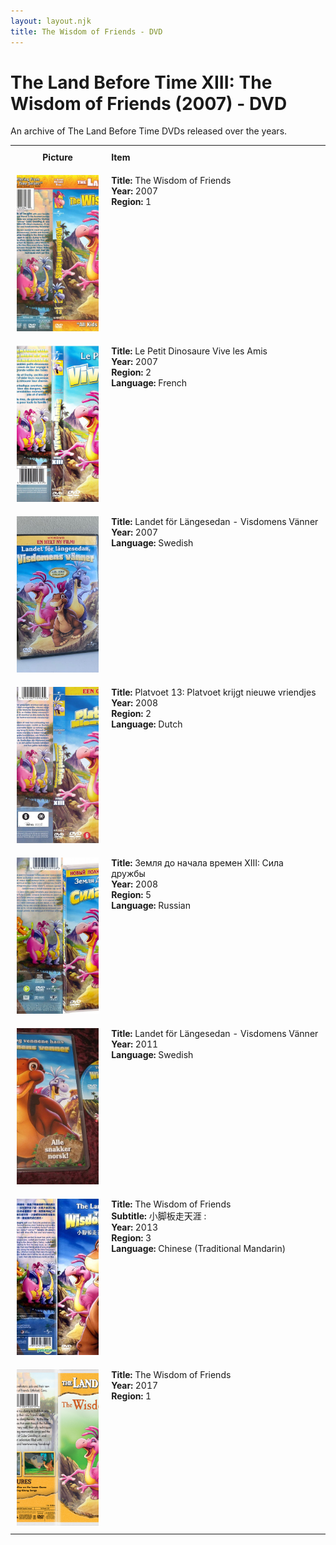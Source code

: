 ```yaml
---
layout: layout.njk
title: The Wisdom of Friends - DVD
---
```


# The Land Before Time XIII: The Wisdom of Friends (2007) - DVD

An archive of The Land Before Time DVDs released over the years.

<div class="table-wrapper">
  <table>
  <tr>
    <th style="width:20%; vertical-align:top; padding:10px;">
      <strong>Picture</strong>
    </th>
    <th style="text-align: left; padding:10px;">
      <strong>Item</strong>
    </th>
  </tr>

  <tr>
    <td style="width:30%; text-align: center; vertical-align:top; padding:10px;">
      <a href="/images/media/dvd/13/wisdomoffriends-2007-r1_orig.jpg" data-lightbox="books" data-title="The Wisdom of Friends">
        <div class="img-box">
          <img src="/images/media/dvd/13/wisdomoffriends-2007-r1_orig.jpg" alt="The Wisdom of Friends" style="height:250px; object-fit:cover;" />
        </div>
      </a>
    </td>
    <td style="vertical-align:top; padding:10px;">
      <strong>Title:</strong> The Wisdom of Friends<br/>
      <strong>Year:</strong> 2007<br/>
      <strong>Region:</strong> 1<br/>
    </td>
  </tr>
<tr>
    <td style="width:30%; text-align: center; vertical-align:top; padding:10px;">
      <a href="/images/media/dvd/13/le-petit-dinosaure-vol-13-vive-les-amis-11451312052008_orig.jpg" data-lightbox="books" data-title="Le Petit Dinosaure 
Vive les Amis">
        <div class="img-box">
          <img src="/images/media/dvd/13/le-petit-dinosaure-vol-13-vive-les-amis-11451312052008_orig.jpg" alt="Le Petit Dinosaure 
Vive les Amis" style="height:250px; object-fit:cover;" />
        </div>
      </a>
    </td>
    <td style="vertical-align:top; padding:10px;">
      <strong>Title:</strong> Le Petit Dinosaure 
Vive les Amis<br/>
      <strong>Year:</strong> 2007<br/>
      <strong>Region:</strong> 2<br/>
      <strong>Language:</strong> French<br/>
    </td>
  </tr>

<tr>
    <td style="width:30%; text-align: center; vertical-align:top; padding:10px;">
      <a href="/images/media/dvd/13/lbt13-sv.jpg" data-lightbox="books" data-title="Landet för Längesedan - Visdomens Vänner">
        <div class="img-box">
          <img src="/images/media/dvd/13/lbt13-sv.jpg" alt="Landet för Längesedan - Visdomens Vänner" style="height:250px; object-fit:cover;" />
        </div>
      </a>
    </td>
    <td style="vertical-align:top; padding:10px;">
      <strong>Title:</strong> Landet för Längesedan - Visdomens Vänner<br/>
      <strong>Year:</strong> 2007<br/>
      <strong>Language:</strong> Swedish<br/>
    </td>
  </tr>


<tr>
    <td style="width:30%; text-align: center; vertical-align:top; padding:10px;">
      <a href="/images/media/dvd/13/platvoet-en-zijn-vriendjes-platvoet-krijgt-nieuwe-vriendjes-dvd-nl_orig.jpg" data-lightbox="books" data-title="Platvoet 13: Platvoet krijgt nieuwe vriendjes">
        <div class="img-box">
          <img src="/images/media/dvd/13/platvoet-en-zijn-vriendjes-platvoet-krijgt-nieuwe-vriendjes-dvd-nl_orig.jpg" alt="Platvoet 13: Platvoet krijgt nieuwe vriendjes" style="height:250px; object-fit:cover;" />
        </div>
      </a>
    </td>
    <td style="vertical-align:top; padding:10px;">
      <strong>Title:</strong> Platvoet 13: Platvoet krijgt nieuwe vriendjes<br/>
      <strong>Year:</strong> 2008<br/>
      <strong>Region:</strong> 2<br/>
      <strong>Language:</strong> Dutch<br/>
    </td>
  </tr>

<tr>
    <td style="width:30%; text-align: center; vertical-align:top; padding:10px;">
      <a href="/images/media/dvd/13/russianlbt13dvd_orig.jpg" data-lightbox="books" data-title="Земля до начала времен XIII: Сила дружбы">
        <div class="img-box">
          <img src="/images/media/dvd/13/russianlbt13dvd_orig.jpg" alt="Земля до начала времен XIII: Сила дружбы" style="height:250px; object-fit:cover;" />
        </div>
      </a>
    </td>
    <td style="vertical-align:top; padding:10px;">
      <strong>Title:</strong> Земля до начала времен XIII: Сила дружбы<br/>
      <strong>Year:</strong> 2008<br/>
      <strong>Region:</strong> 5<br/>
      <strong>Language:</strong> Russian<br/>
    </td>
  </tr>

  <tr>
    <td style="width:30%; text-align: center; vertical-align:top; padding:10px;">
      <a href="/images/media/dvd/13/lbt13-sv-2011.jpg" data-lightbox="books" data-title="Landet för Längesedan - Visdomens Vänner">
        <div class="img-box">
          <img src="/images/media/dvd/13/lbt13-sv-2011.jpg" alt="Landet för Längesedan - Visdomens Vänner" style="height:250px; object-fit:cover;" />
        </div>
      </a>
    </td>
    <td style="vertical-align:top; padding:10px;">
      <strong>Title:</strong> Landet för Längesedan - Visdomens Vänner<br/>
      <strong>Year:</strong> 2011<br/>
      <strong>Language:</strong> Swedish<br/>
    </td>
  </tr>


<tr>
    <td style="width:30%; text-align: center; vertical-align:top; padding:10px;">
      <a href="/images/media/dvd/13/chinese-version-lbt-13-dvd_orig.png" data-lightbox="books" data-title="The Wisdom of Friends">
        <div class="img-box">
          <img src="/images/media/dvd/13/chinese-version-lbt-13-dvd_orig.png" alt="The Wisdom of Friends" style="height:250px; object-fit:cover;" />
        </div>
      </a>
    </td>
    <td style="vertical-align:top; padding:10px;">
      <strong>Title:</strong> The Wisdom of Friends<br/>
      <strong>Subtitle:</strong> 小脚板走天涯 :<br/>
      <strong>Year:</strong> 2013<br/>
      <strong>Region:</strong> 3<br/>
      <strong>Language:</strong> Chinese (Traditional Mandarin)<br/>
    </td>
  </tr>


<tr>
    <td style="width:30%; text-align: center; vertical-align:top; padding:10px;">
      <a href="/images/media/dvd/13/lbt13-from2017_orig.png" data-lightbox="books" data-title="The Wisdom of Friends">
        <div class="img-box">
          <img src="/images/media/dvd/13/lbt13-from2017_orig.png" alt="The Wisdom of Friends" style="height:250px; object-fit:cover;" />
        </div>
      </a>
    </td>
    <td style="vertical-align:top; padding:10px;">
      <strong>Title:</strong> The Wisdom of Friends<br/>
      <strong>Year:</strong> 2017<br/>
      <strong>Region:</strong> 1<br/>
    </td>
  </tr>


</table>
</div>